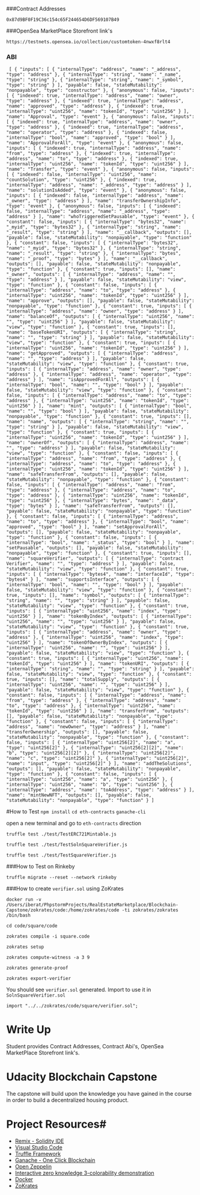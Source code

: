 

###Contract Addresses

`0x87d9BF0F19C36c154c65F244654D6DF569107B49`

###OpenSea MarketPlace Storefront link's

`https://testnets.opensea.io/collection/customtoken-4nwxf8rlt4`


### ABI

` [
{
"inputs": [
{
"internalType": "address",
"name": "_address",
"type": "address"
},
{
"internalType": "string",
"name": "_name",
"type": "string"
},
{
"internalType": "string",
"name": "_symbol",
"type": "string"
}
],
"payable": false,
"stateMutability": "nonpayable",
"type": "constructor"
},
{
"anonymous": false,
"inputs": [
{
"indexed": true,
"internalType": "address",
"name": "owner",
"type": "address"
},
{
"indexed": true,
"internalType": "address",
"name": "approved",
"type": "address"
},
{
"indexed": true,
"internalType": "uint256",
"name": "tokenId",
"type": "uint256"
}
],
"name": "Approval",
"type": "event"
},
{
"anonymous": false,
"inputs": [
{
"indexed": true,
"internalType": "address",
"name": "owner",
"type": "address"
},
{
"indexed": true,
"internalType": "address",
"name": "operator",
"type": "address"
},
{
"indexed": false,
"internalType": "bool",
"name": "approved",
"type": "bool"
}
],
"name": "ApprovalForAll",
"type": "event"
},
{
"anonymous": false,
"inputs": [
{
"indexed": true,
"internalType": "address",
"name": "from",
"type": "address"
},
{
"indexed": true,
"internalType": "address",
"name": "to",
"type": "address"
},
{
"indexed": true,
"internalType": "uint256",
"name": "tokenId",
"type": "uint256"
}
],
"name": "Transfer",
"type": "event"
},
{
"anonymous": false,
"inputs": [
{
"indexed": false,
"internalType": "uint256",
"name": "countSolution",
"type": "uint256"
},
{
"indexed": true,
"internalType": "address",
"name": "_address",
"type": "address"
}
],
"name": "solutionIsAdded",
"type": "event"
},
{
"anonymous": false,
"inputs": [
{
"indexed": false,
"internalType": "address",
"name": "_owner",
"type": "address"
}
],
"name": "transferOwnershipInfo",
"type": "event"
},
{
"anonymous": false,
"inputs": [
{
"indexed": false,
"internalType": "address",
"name": "_address",
"type": "address"
}
],
"name": "whoTriggeredSetPausable",
"type": "event"
},
{
"constant": false,
"inputs": [
{
"internalType": "bytes32",
"name": "_myid",
"type": "bytes32"
},
{
"internalType": "string",
"name": "_result",
"type": "string"
}
],
"name": "__callback",
"outputs": [],
"payable": false,
"stateMutability": "nonpayable",
"type": "function"
},
{
"constant": false,
"inputs": [
{
"internalType": "bytes32",
"name": "_myid",
"type": "bytes32"
},
{
"internalType": "string",
"name": "_result",
"type": "string"
},
{
"internalType": "bytes",
"name": "_proof",
"type": "bytes"
}
],
"name": "__callback",
"outputs": [],
"payable": false,
"stateMutability": "nonpayable",
"type": "function"
},
{
"constant": true,
"inputs": [],
"name": "_owner",
"outputs": [
{
"internalType": "address",
"name": "",
"type": "address"
}
],
"payable": false,
"stateMutability": "view",
"type": "function"
},
{
"constant": false,
"inputs": [
{
"internalType": "address",
"name": "to",
"type": "address"
},
{
"internalType": "uint256",
"name": "tokenId",
"type": "uint256"
}
],
"name": "approve",
"outputs": [],
"payable": false,
"stateMutability": "nonpayable",
"type": "function"
},
{
"constant": true,
"inputs": [
{
"internalType": "address",
"name": "owner",
"type": "address"
}
],
"name": "balanceOf",
"outputs": [
{
"internalType": "uint256",
"name": "",
"type": "uint256"
}
],
"payable": false,
"stateMutability": "view",
"type": "function"
},
{
"constant": true,
"inputs": [],
"name": "baseTokenURI",
"outputs": [
{
"internalType": "string",
"name": "",
"type": "string"
}
],
"payable": false,
"stateMutability": "view",
"type": "function"
},
{
"constant": true,
"inputs": [
{
"internalType": "uint256",
"name": "tokenId",
"type": "uint256"
}
],
"name": "getApproved",
"outputs": [
{
"internalType": "address",
"name": "",
"type": "address"
}
],
"payable": false,
"stateMutability": "view",
"type": "function"
},
{
"constant": true,
"inputs": [
{
"internalType": "address",
"name": "owner",
"type": "address"
},
{
"internalType": "address",
"name": "operator",
"type": "address"
}
],
"name": "isApprovedForAll",
"outputs": [
{
"internalType": "bool",
"name": "",
"type": "bool"
}
],
"payable": false,
"stateMutability": "view",
"type": "function"
},
{
"constant": false,
"inputs": [
{
"internalType": "address",
"name": "to",
"type": "address"
},
{
"internalType": "uint256",
"name": "tokenId",
"type": "uint256"
}
],
"name": "mint",
"outputs": [
{
"internalType": "bool",
"name": "",
"type": "bool"
}
],
"payable": false,
"stateMutability": "nonpayable",
"type": "function"
},
{
"constant": true,
"inputs": [],
"name": "name",
"outputs": [
{
"internalType": "string",
"name": "",
"type": "string"
}
],
"payable": false,
"stateMutability": "view",
"type": "function"
},
{
"constant": true,
"inputs": [
{
"internalType": "uint256",
"name": "tokenId",
"type": "uint256"
}
],
"name": "ownerOf",
"outputs": [
{
"internalType": "address",
"name": "",
"type": "address"
}
],
"payable": false,
"stateMutability": "view",
"type": "function"
},
{
"constant": false,
"inputs": [
{
"internalType": "address",
"name": "from",
"type": "address"
},
{
"internalType": "address",
"name": "to",
"type": "address"
},
{
"internalType": "uint256",
"name": "tokenId",
"type": "uint256"
}
],
"name": "safeTransferFrom",
"outputs": [],
"payable": false,
"stateMutability": "nonpayable",
"type": "function"
},
{
"constant": false,
"inputs": [
{
"internalType": "address",
"name": "from",
"type": "address"
},
{
"internalType": "address",
"name": "to",
"type": "address"
},
{
"internalType": "uint256",
"name": "tokenId",
"type": "uint256"
},
{
"internalType": "bytes",
"name": "_data",
"type": "bytes"
}
],
"name": "safeTransferFrom",
"outputs": [],
"payable": false,
"stateMutability": "nonpayable",
"type": "function"
},
{
"constant": false,
"inputs": [
{
"internalType": "address",
"name": "to",
"type": "address"
},
{
"internalType": "bool",
"name": "approved",
"type": "bool"
}
],
"name": "setApprovalForAll",
"outputs": [],
"payable": false,
"stateMutability": "nonpayable",
"type": "function"
},
{
"constant": false,
"inputs": [
{
"internalType": "bool",
"name": "_status",
"type": "bool"
}
],
"name": "setPausable",
"outputs": [],
"payable": false,
"stateMutability": "nonpayable",
"type": "function"
},
{
"constant": true,
"inputs": [],
"name": "squareVerifier",
"outputs": [
{
"internalType": "contract Verifier",
"name": "",
"type": "address"
}
],
"payable": false,
"stateMutability": "view",
"type": "function"
},
{
"constant": true,
"inputs": [
{
"internalType": "bytes4",
"name": "interfaceId",
"type": "bytes4"
}
],
"name": "supportsInterface",
"outputs": [
{
"internalType": "bool",
"name": "",
"type": "bool"
}
],
"payable": false,
"stateMutability": "view",
"type": "function"
},
{
"constant": true,
"inputs": [],
"name": "symbol",
"outputs": [
{
"internalType": "string",
"name": "",
"type": "string"
}
],
"payable": false,
"stateMutability": "view",
"type": "function"
},
{
"constant": true,
"inputs": [
{
"internalType": "uint256",
"name": "index",
"type": "uint256"
}
],
"name": "tokenByIndex",
"outputs": [
{
"internalType": "uint256",
"name": "",
"type": "uint256"
}
],
"payable": false,
"stateMutability": "view",
"type": "function"
},
{
"constant": true,
"inputs": [
{
"internalType": "address",
"name": "owner",
"type": "address"
},
{
"internalType": "uint256",
"name": "index",
"type": "uint256"
}
],
"name": "tokenOfOwnerByIndex",
"outputs": [
{
"internalType": "uint256",
"name": "",
"type": "uint256"
}
],
"payable": false,
"stateMutability": "view",
"type": "function"
},
{
"constant": true,
"inputs": [
{
"internalType": "uint256",
"name": "tokenId",
"type": "uint256"
}
],
"name": "tokenURI",
"outputs": [
{
"internalType": "string",
"name": "",
"type": "string"
}
],
"payable": false,
"stateMutability": "view",
"type": "function"
},
{
"constant": true,
"inputs": [],
"name": "totalSupply",
"outputs": [
{
"internalType": "uint256",
"name": "",
"type": "uint256"
}
],
"payable": false,
"stateMutability": "view",
"type": "function"
},
{
"constant": false,
"inputs": [
{
"internalType": "address",
"name": "from",
"type": "address"
},
{
"internalType": "address",
"name": "to",
"type": "address"
},
{
"internalType": "uint256",
"name": "tokenId",
"type": "uint256"
}
],
"name": "transferFrom",
"outputs": [],
"payable": false,
"stateMutability": "nonpayable",
"type": "function"
},
{
"constant": false,
"inputs": [
{
"internalType": "address",
"name": "newOwner",
"type": "address"
}
],
"name": "transferOwnership",
"outputs": [],
"payable": false,
"stateMutability": "nonpayable",
"type": "function"
},
{
"constant": false,
"inputs": [
{
"internalType": "uint256[2]",
"name": "a",
"type": "uint256[2]"
},
{
"internalType": "uint256[2][2]",
"name": "b",
"type": "uint256[2][2]"
},
{
"internalType": "uint256[2]",
"name": "c",
"type": "uint256[2]"
},
{
"internalType": "uint256[2]",
"name": "input",
"type": "uint256[2]"
}
],
"name": "addTheSolutions",
"outputs": [],
"payable": false,
"stateMutability": "nonpayable",
"type": "function"
},
{
"constant": false,
"inputs": [
{
"internalType": "uint256",
"name": "a",
"type": "uint256"
},
{
"internalType": "uint256",
"name": "b",
"type": "uint256"
},
{
"internalType": "address",
"name": "toAddress",
"type": "address"
}
],
"name": "mintNewNFT",
"outputs": [],
"payable": false,
"stateMutability": "nonpayable",
"type": "function"
}
]`


#How to Test
``npm install``
``cd eth-contracts``
`ganache-cli`

open a new terminal and go to `eth-contracts` direction

``truffle test ./test/TestERC721Mintable.js``

``truffle test ./test/TestSolnSquareVerifier.js``

``truffle test ./test/TestSquareVerifier.js``

###How to Test on Rinkeby

`truffle migrate --reset --network rinkeby`

###How to create `verifier.sol` using ZoKrates

`docker run -v /Users/iberat/PhpstormProjects/RealEstateMarketplace/Blockchain-Capstone/zokrates/code:/home/zokrates/code -ti zokrates/zokrates /bin/bash`

`cd code/square/code`

`zokrates compile -i square.code`

`zokrates setup`

`zokrates compute-witness -a 3 9`

`zokrates generate-proof`

`zokrates export-verifier`

You should see `verifier.sol` generated. Import to use it in `SolnSquareVerifier.sol`

`import "../../zokrates/code/square/verifier.sol";`




# Write Up
Student provides Contract Addresses, Contract Abi's, OpenSea MarketPlace Storefront link's.




# Udacity Blockchain Capstone

The capstone will build upon the knowledge you have gained in the course in order to build a decentralized housing product. 

# Project Resources#

* [Remix - Solidity IDE](https://remix.ethereum.org/)
* [Visual Studio Code](https://code.visualstudio.com/)
* [Truffle Framework](https://truffleframework.com/)
* [Ganache - One Click Blockchain](https://truffleframework.com/ganache)
* [Open Zeppelin ](https://openzeppelin.org/)
* [Interactive zero knowledge 3-colorability demonstration](http://web.mit.edu/~ezyang/Public/graph/svg.html)
* [Docker](https://docs.docker.com/install/)
* [ZoKrates](https://github.com/Zokrates/ZoKrates)



